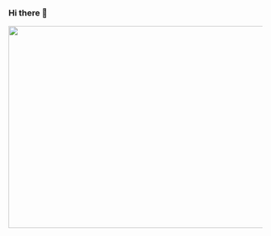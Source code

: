 ### Hi there 👋

<div>
  <img src="https://media.giphy.com/media/PmAjqmm4beKervYzFr/giphy.gif" width="800" height="400">
</div>


<!--
**jamalbryan22/jamalbryan22** is a ✨ _special_ ✨ repository because its `README.md` (this file) appears on your GitHub profile.

Here are some ideas to get you started:

- 🔭 I’m currently working on ...
- 🌱 I’m currently learning ...
- 👯 I’m looking to collaborate on ...
- 🤔 I’m looking for help with ...
- 💬 Ask me about ...
- 📫 How to reach me: ...
- 😄 Pronouns: ...
- ⚡ Fun fact: ...
-->
